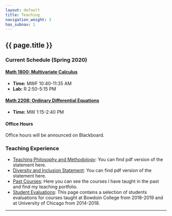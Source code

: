 ```yaml
---
layout: default
title: Teaching
navigation_weight: 3
has_subnav: 1
---
```


## {{ page.title }}

### Current Schedule (Spring 2020)

#### [Math 1800: Multivariate Calculus](https://subhadipchowdhury.github.io/teaching/courses/Spring2020.1800/)

* __Time:__ MWF 10:40-11:35 AM
* __Lab:__ R 2:50-5:15 PM

#### [Math 2208: Ordinary Differential Equations](https://subhadipchowdhury.github.io/teaching/courses/Spring2020.2208/)

* __Time:__ MW 1:15-2:40 PM


#### Office Hours

Office hours will be announced on Blackboard.



### Teaching Experience

* [Teaching Philosophy and Methodology](/teaching/teachingstatement): You can find pdf version of the statement here.
* [Diversity and Inclusion Statement](/teaching/diversitystatement): You can find pdf version of the statement here.
* [Past Courses](/teaching/courses): Here you can see the courses I have taught in the past and find my teaching portfolio.
* [Student Evaluations](/teaching/evaluations): This page contains a selection of students evaluations for courses taught at Bowdoin College from 2018-2019 and at University of Chicago from 2014-2018.




---
